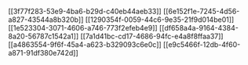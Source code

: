 [[3f77f283-53e9-4ba6-b29d-c40eb44aeb33]]
[[6e152f1e-7245-4d56-a827-43544a8b320b]]
[[1290354f-0059-44c6-9e35-21f9d014be01]]
[[1e523304-3071-4606-a746-773f2efeb4e9]]
[[df658a4a-9164-4384-8a20-56787c1542a1]]
[[7a1d41bc-cd17-4686-94fc-e4a8f8ffaa37]]
[[a4863554-9f6f-45a4-a623-b329093c6e0c]]
[[e9c5466f-12db-4f60-a871-91df380e742d]]
